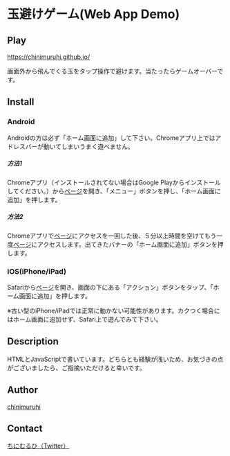 玉避けゲーム(Web App Demo)
==
## Play
<https://chinimuruhi.github.io/>

画面外から飛んでくる玉をタップ操作で避けます。当たったらゲームオーバーです。

## Install
### Android
Androidの方は必ず「ホーム画面に追加」して下さい。Chromeアプリ上ではアドレスバーが動いてしまいうまく遊べません。

##### 方法1
Chromeアプリ（インストールされてない場合はGoogle Playからインストールしてください。）から[ページ](https://chinimuruhi.github.io/)を開き、「メニュー」ボタンを押し、「ホーム画面に追加」を押します。
##### 方法2
Chromeアプリで[ページ](https://chinimuruhi.github.io/)にアクセスを一回した後、５分以上時間を空けてもう一度[ページ](https://chinimuruhi.github.io/)にアクセスします。出てきたバナーの「ホーム画面に追加」ボタンを押します。

### iOS(iPhone/iPad)
Safariから[ページ](https://chinimuruhi.github.io/)を開き、画面の下にある「アクション」ボタンをタップ、「ホーム画面に追加」を押します。

※古い型のiPhone/iPadでは正常に動かない可能性があります。カクつく場合にはホーム画面に追加せず、Safari上で遊んでみて下さい。

## Description
HTMLとJavaScriptで書いています。どちらとも経験が浅いため、お気づきの点がございましたら、ご指摘いただけると幸いです。

## Author
[chinimuruhi](https://github.com/chinimuruhi)

## Contact
[ちにむるひ（Twitter）](https://twitter.com/ch1n1_net)
